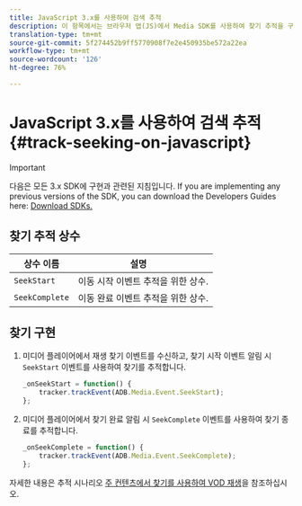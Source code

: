 ```yaml
---
title: JavaScript 3.x를 사용하여 검색 추적
description: 이 항목에서는 브라우저 앱(JS)에서 Media SDK를 사용하여 찾기 추적을 구현하는 방법에 대해 설명합니다.
translation-type: tm+mt
source-git-commit: 5f274452b9ff5770908f7e2e450935be572a22ea
workflow-type: tm+mt
source-wordcount: '126'
ht-degree: 76%

---
```



# JavaScript 3.x를 사용하여 검색 추적{#track-seeking-on-javascript}

>[!IMPORTANT]
>
>다음은 모든 3.x SDK에 구현과 관련된 지침입니다. If you are implementing any previous versions of the SDK, you can download the Developers Guides here: [Download SDKs.](/help/sdk-implement/download-sdks.md)

## 찾기 추적 상수

| 상수 이름 | 설명     |
|---|---|
| `SeekStart` | 이동 시작 이벤트 추적을 위한 상수. |
| `SeekComplete` | 이동 완료 이벤트 추적을 위한 상수. |

## 찾기 구현

1. 미디어 플레이어에서 재생 찾기 이벤트를 수신하고, 찾기 시작 이벤트 알림 시 `SeekStart` 이벤트를 사용하여 찾기를 추적합니다.

   ```js
   _onSeekStart = function() {
       tracker.trackEvent(ADB.Media.Event.SeekStart);
   };
   ```

1. 미디어 플레이어에서 찾기 완료 알림 시 `SeekComplete` 이벤트를 사용하여 찾기 종료를 추적합니다.

   ```js
   _onSeekComplete = function() {
       tracker.trackEvent(ADB.Media.Event.SeekComplete);
   };
   ```

자세한 내용은 추적 시나리오 [주 컨텐츠에서 찾기를 사용하여 VOD 재생](/help/sdk-implement/tracking-scenarios/vod-seeking.md)을 참조하십시오.
